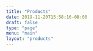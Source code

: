 ```yaml
---
title: "Products"
date: 2019-11-20T15:58:16-08:00
draft: false
type: "page"
menu: "main"
layout: "products"
---
```


